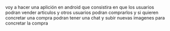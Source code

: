 voy a hacer una  aplición en android que consistira en que los usuarios podran vender articulos y otros usuarios podran comprarlos y si quieren concretar una compra podran tener una chat y subir nuevas imagenes para concretar la compra 
